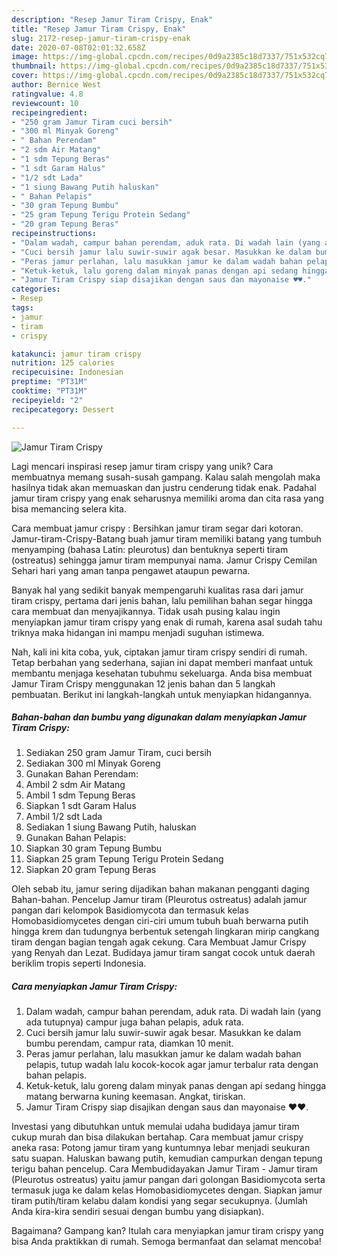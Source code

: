 ```yaml
---
description: "Resep Jamur Tiram Crispy, Enak"
title: "Resep Jamur Tiram Crispy, Enak"
slug: 2172-resep-jamur-tiram-crispy-enak
date: 2020-07-08T02:01:32.658Z
image: https://img-global.cpcdn.com/recipes/0d9a2385c18d7337/751x532cq70/jamur-tiram-crispy-foto-resep-utama.jpg
thumbnail: https://img-global.cpcdn.com/recipes/0d9a2385c18d7337/751x532cq70/jamur-tiram-crispy-foto-resep-utama.jpg
cover: https://img-global.cpcdn.com/recipes/0d9a2385c18d7337/751x532cq70/jamur-tiram-crispy-foto-resep-utama.jpg
author: Bernice West
ratingvalue: 4.8
reviewcount: 10
recipeingredient:
- "250 gram Jamur Tiram cuci bersih"
- "300 ml Minyak Goreng"
- " Bahan Perendam"
- "2 sdm Air Matang"
- "1 sdm Tepung Beras"
- "1 sdt Garam Halus"
- "1/2 sdt Lada"
- "1 siung Bawang Putih haluskan"
- " Bahan Pelapis"
- "30 gram Tepung Bumbu"
- "25 gram Tepung Terigu Protein Sedang"
- "20 gram Tepung Beras"
recipeinstructions:
- "Dalam wadah, campur bahan perendam, aduk rata. Di wadah lain (yang ada tutupnya) campur juga bahan pelapis, aduk rata."
- "Cuci bersih jamur lalu suwir-suwir agak besar. Masukkan ke dalam bumbu perendam, campur rata, diamkan 10 menit."
- "Peras jamur perlahan, lalu masukkan jamur ke dalam wadah bahan pelapis, tutup wadah lalu kocok-kocok agar jamur terbalur rata dengan bahan pelapis."
- "Ketuk-ketuk, lalu goreng dalam minyak panas dengan api sedang hingga matang berwarna kuning keemasan. Angkat, tiriskan."
- "Jamur Tiram Crispy siap disajikan dengan saus dan mayonaise ♥️♥️."
categories:
- Resep
tags:
- jamur
- tiram
- crispy

katakunci: jamur tiram crispy 
nutrition: 125 calories
recipecuisine: Indonesian
preptime: "PT31M"
cooktime: "PT31M"
recipeyield: "2"
recipecategory: Dessert

---
```



![Jamur Tiram Crispy](https://img-global.cpcdn.com/recipes/0d9a2385c18d7337/751x532cq70/jamur-tiram-crispy-foto-resep-utama.jpg)

Lagi mencari inspirasi resep jamur tiram crispy yang unik? Cara membuatnya memang susah-susah gampang. Kalau salah mengolah maka hasilnya tidak akan memuaskan dan justru cenderung tidak enak. Padahal jamur tiram crispy yang enak seharusnya memiliki aroma dan cita rasa yang bisa memancing selera kita.

Cara membuat jamur crispy : Bersihkan jamur tiram segar dari kotoran. Jamur-tiram-Crispy-Batang buah jamur tiram memiliki batang yang tumbuh menyamping (bahasa Latin: pleurotus) dan bentuknya seperti tiram (ostreatus) sehingga jamur tiram mempunyai nama. Jamur Crispy Cemilan Sehari hari yang aman tanpa pengawet ataupun pewarna.

Banyak hal yang sedikit banyak mempengaruhi kualitas rasa dari jamur tiram crispy, pertama dari jenis bahan, lalu pemilihan bahan segar hingga cara membuat dan menyajikannya. Tidak usah pusing kalau ingin menyiapkan jamur tiram crispy yang enak di rumah, karena asal sudah tahu triknya maka hidangan ini mampu menjadi suguhan istimewa.


Nah, kali ini kita coba, yuk, ciptakan jamur tiram crispy sendiri di rumah. Tetap berbahan yang sederhana, sajian ini dapat memberi manfaat untuk membantu menjaga kesehatan tubuhmu sekeluarga. Anda bisa membuat Jamur Tiram Crispy menggunakan 12 jenis bahan dan 5 langkah pembuatan. Berikut ini langkah-langkah untuk menyiapkan hidangannya.

<!--inarticleads1-->

##### Bahan-bahan dan bumbu yang digunakan dalam menyiapkan Jamur Tiram Crispy:

1. Sediakan 250 gram Jamur Tiram, cuci bersih
1. Sediakan 300 ml Minyak Goreng
1. Gunakan  Bahan Perendam:
1. Ambil 2 sdm Air Matang
1. Ambil 1 sdm Tepung Beras
1. Siapkan 1 sdt Garam Halus
1. Ambil 1/2 sdt Lada
1. Sediakan 1 siung Bawang Putih, haluskan
1. Gunakan  Bahan Pelapis:
1. Siapkan 30 gram Tepung Bumbu
1. Siapkan 25 gram Tepung Terigu Protein Sedang
1. Siapkan 20 gram Tepung Beras


Oleh sebab itu, jamur sering dijadikan bahan makanan pengganti daging Bahan-bahan. Pencelup Jamur tiram (Pleurotus ostreatus) adalah jamur pangan dari kelompok Basidiomycota dan termasuk kelas Homobasidiomycetes dengan ciri-ciri umum tubuh buah berwarna putih hingga krem dan tudungnya berbentuk setengah lingkaran mirip cangkang tiram dengan bagian tengah agak cekung. Cara Membuat Jamur Crispy yang Renyah dan Lezat. Budidaya jamur tiram sangat cocok untuk daerah beriklim tropis seperti Indonesia. 

<!--inarticleads2-->

##### Cara menyiapkan Jamur Tiram Crispy:

1. Dalam wadah, campur bahan perendam, aduk rata. Di wadah lain (yang ada tutupnya) campur juga bahan pelapis, aduk rata.
1. Cuci bersih jamur lalu suwir-suwir agak besar. Masukkan ke dalam bumbu perendam, campur rata, diamkan 10 menit.
1. Peras jamur perlahan, lalu masukkan jamur ke dalam wadah bahan pelapis, tutup wadah lalu kocok-kocok agar jamur terbalur rata dengan bahan pelapis.
1. Ketuk-ketuk, lalu goreng dalam minyak panas dengan api sedang hingga matang berwarna kuning keemasan. Angkat, tiriskan.
1. Jamur Tiram Crispy siap disajikan dengan saus dan mayonaise ♥️♥️.


Investasi yang dibutuhkan untuk memulai udaha budidaya jamur tiram cukup murah dan bisa dilakukan bertahap. Cara membuat jamur crispy aneka rasa: Potong jamur tiram yang kuntumnya lebar menjadi seukuran satu suapan. Haluskan bawang putih, kemudian campurkan dengan tepung terigu bahan pencelup. Cara Membudidayakan Jamur Tiram - Jamur tiram (Pleurotus ostreatus) yaitu jamur pangan dari golongan Basidiomycota serta termasuk juga ke dalam kelas Homobasidiomycetes dengan. Siapkan jamur tiram putih/tiram kelabu dalam kondisi yang segar secukupnya. (Jumlah Anda kira-kira sendiri sesuai dengan bumbu yang disiapkan). 

Bagaimana? Gampang kan? Itulah cara menyiapkan jamur tiram crispy yang bisa Anda praktikkan di rumah. Semoga bermanfaat dan selamat mencoba!
